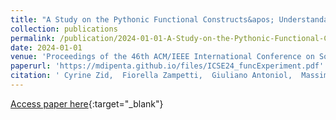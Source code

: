 ```yaml
---
title: "A Study on the Pythonic Functional Constructs&apos; Understandability"
collection: publications
permalink: /publication/2024-01-01-A-Study-on-the-Pythonic-Functional-Constructs-Understandability
date: 2024-01-01
venue: 'Proceedings of the 46th ACM/IEEE International Conference on Software Engineering (ICSE 2024), May 14-20 2024, Lisbon, Portugal'
paperurl: 'https://mdipenta.github.io/files/ICSE24_funcExperiment.pdf'
citation: ' Cyrine Zid,  Fiorella Zampetti,  Giuliano Antoniol,  Massimiliano Di Penta, &quot;A Study on the Pythonic Functional Constructs&amp;apos; Understandability.&quot; Proceedings of the 46th ACM/IEEE International Conference on Software Engineering (ICSE 2024), May 14-20 2024, Lisbon, Portugal, 2024.'
---
```

[Access paper here](https://mdipenta.github.io/files/ICSE24_funcExperiment.pdf){:target="_blank"}
